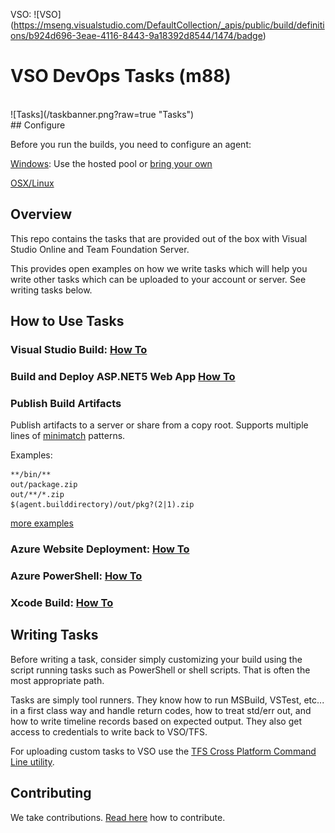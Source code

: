 VSO: ![VSO] (https://mseng.visualstudio.com/DefaultCollection/_apis/public/build/definitions/b924d696-3eae-4116-8443-9a18392d8544/1474/badge)

# VSO DevOps Tasks (m88)
<br/>
![Tasks](/taskbanner.png?raw=true "Tasks")
<br/>
## Configure

Before you run the builds, you need to configure an agent:

[Windows](https://youtu.be/ZzrDPmTOEEk): Use the hosted pool or [bring your own](https://youtu.be/ZzrDPmTOEEk)

[OSX/Linux](https://github.com/Microsoft/vso-agent)

## Overview
This repo contains the tasks that are provided out of the box with Visual Studio Online and Team Foundation Server.

This provides open examples on how we write tasks which will help you write other tasks which can be uploaded to your account or server.  See writing tasks below.

## How to Use Tasks

### Visual Studio Build: [How To](https://msdn.microsoft.com/Library/vs/alm/Build/vs/define-build)

### Build and Deploy ASP.NET5 Web App [How To](https://msdn.microsoft.com/Library/vs/alm/Build/azure/deploy-aspnet5)

### Publish Build Artifacts

Publish artifacts to a server or share from a copy root.  Supports multiple lines of [minimatch](https://github.com/isaacs/minimatch) patterns.

Examples:
```
**/bin/**
out/package.zip
out/**/*.zip
$(agent.builddirectory)/out/pkg?(2|1).zip
```
[more examples](https://realguess.net/tags/minimatch/)

### Azure Website Deployment: [How To](https://msdn.microsoft.com/en-us/Library/vs/alm/Build/azure/index)

### Azure PowerShell: [How To](https://msdn.microsoft.com/en-us/Library/vs/alm/Build/azure/index)

### Xcode Build: [How To](http://youtu.be/OxmBuqtgHuM)

## Writing Tasks

Before writing a task, consider simply customizing your build using the script running tasks such as PowerShell or shell scripts.  That is often the most appropriate path.

Tasks are simply tool runners.  They know how to run MSBuild, VSTest, etc... in a first class way and handle return codes, how to treat std/err out, and how to write timeline records based on expected output.  They also get access to credentials to write back to VSO/TFS. 

For uploading custom tasks to VSO use the [TFS Cross Platform Command Line utility](https://github.com/Microsoft/tfs-cli).

## Contributing
We take contributions.  [Read here](docs/contribute.md) how to contribute.
